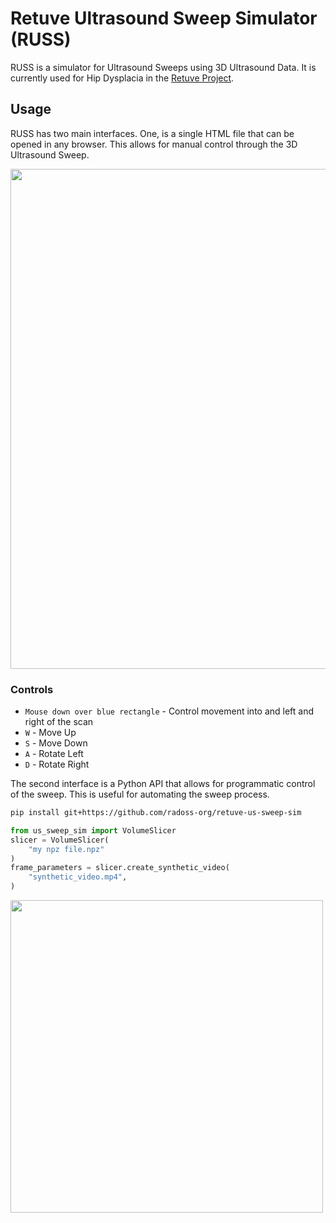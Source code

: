 # Retuve Ultrasound Sweep Simulator (RUSS)

RUSS is a simulator for Ultrasound Sweeps using 3D Ultrasound Data. It is currently used for Hip Dysplacia in the [Retuve Project](https://github.com/radoss-org/retuve).

## Usage

RUSS has two main interfaces. One, is a single HTML file that can be opened in any browser. This allows for manual control through the 3D Ultrasound Sweep.

<img src="https://files.mcaq.me/489x4.gif" width="800" />

### Controls

- `Mouse down over blue rectangle` - Control movement into and left and right of the scan
- `W` - Move Up
- `S` - Move Down
- `A` - Rotate Left
- `D` - Rotate Right

The second interface is a Python API that allows for programmatic control of the sweep. This is useful for automating the sweep process.

```bash
pip install git+https://github.com/radoss-org/retuve-us-sweep-sim
```

```python
from us_sweep_sim import VolumeSlicer
slicer = VolumeSlicer(
    "my npz file.npz"
)
frame_parameters = slicer.create_synthetic_video(
    "synthetic_video.mp4",
)
```
<img src="https://files.mcaq.me/104k1.gif" width="500" />
